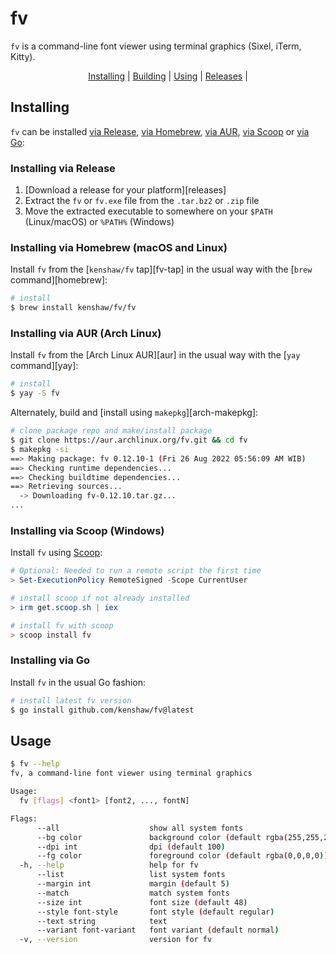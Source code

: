 # fv

`fv` is a command-line font viewer using terminal graphics (Sixel, iTerm,
Kitty).

<p align="center">
  <a href="#installing" title="Installing">Installing</a> |
  <a href="#building" title="Building">Building</a> |
  <a href="#using" title="Using">Using</a> |
  <a href="https://github.com/kenshaw/fv/releases" title="Releases">Releases</a> |
</p>

## Installing

`fv` can be installed [via Release][], [via Homebrew][], [via AUR][], [via
Scoop][] or [via Go][]:

[via Release]: #installing-via-release
[via Homebrew]: #installing-via-homebrew-macos-and-linux
[via AUR]: #installing-via-aur-arch-linux
[via Scoop]: #installing-via-scoop-windows
[via Go]: #installing-via-go

### Installing via Release

1. [Download a release for your platform][releases]
2. Extract the `fv` or `fv.exe` file from the `.tar.bz2` or `.zip` file
3. Move the extracted executable to somewhere on your `$PATH` (Linux/macOS) or
   `%PATH%` (Windows)

### Installing via Homebrew (macOS and Linux)

Install `fv` from the [`kenshaw/fv` tap][fv-tap] in the usual way with the [`brew`
command][homebrew]:

```sh
# install
$ brew install kenshaw/fv/fv
```

### Installing via AUR (Arch Linux)

Install `fv` from the [Arch Linux AUR][aur] in the usual way with the [`yay`
command][yay]:

```sh
# install
$ yay -S fv
```

Alternately, build and [install using `makepkg`][arch-makepkg]:

```sh
# clone package repo and make/install package
$ git clone https://aur.archlinux.org/fv.git && cd fv
$ makepkg -si
==> Making package: fv 0.12.10-1 (Fri 26 Aug 2022 05:56:09 AM WIB)
==> Checking runtime dependencies...
==> Checking buildtime dependencies...
==> Retrieving sources...
  -> Downloading fv-0.12.10.tar.gz...
...
```

### Installing via Scoop (Windows)

Install `fv` using [Scoop](https://scoop.sh):

```powershell
# Optional: Needed to run a remote script the first time
> Set-ExecutionPolicy RemoteSigned -Scope CurrentUser

# install scoop if not already installed
> irm get.scoop.sh | iex

# install fv with scoop
> scoop install fv
```

### Installing via Go

Install `fv` in the usual Go fashion:

```sh
# install latest fv version
$ go install github.com/kenshaw/fv@latest
```

## Usage

```sh
$ fv --help
fv, a command-line font viewer using terminal graphics

Usage:
  fv [flags] <font1> [font2, ..., fontN]

Flags:
      --all                    show all system fonts
      --bg color               background color (default rgba(255,255,255,0))
      --dpi int                dpi (default 100)
      --fg color               foreground color (default rgba(0,0,0,0))
  -h, --help                   help for fv
      --list                   list system fonts
      --margin int             margin (default 5)
      --match                  match system fonts
      --size int               font size (default 48)
      --style font-style       font style (default regular)
      --text string            text
      --variant font-variant   font variant (default normal)
  -v, --version                version for fv
```
